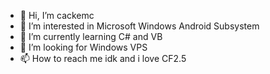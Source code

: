 - 👋 Hi, I’m cackemc
- 👀 I’m interested in Microsoft Windows Android Subsystem
- 🌱 I’m currently learning C# and VB
- 💞️ I’m looking for Windows VPS
- 📫 How to reach me idk
and i love CF2.5

